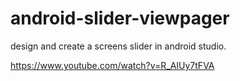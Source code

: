 # android-slider-viewpager
design and create a screens slider in android studio.

https://www.youtube.com/watch?v=R_AIUy7tFVA
